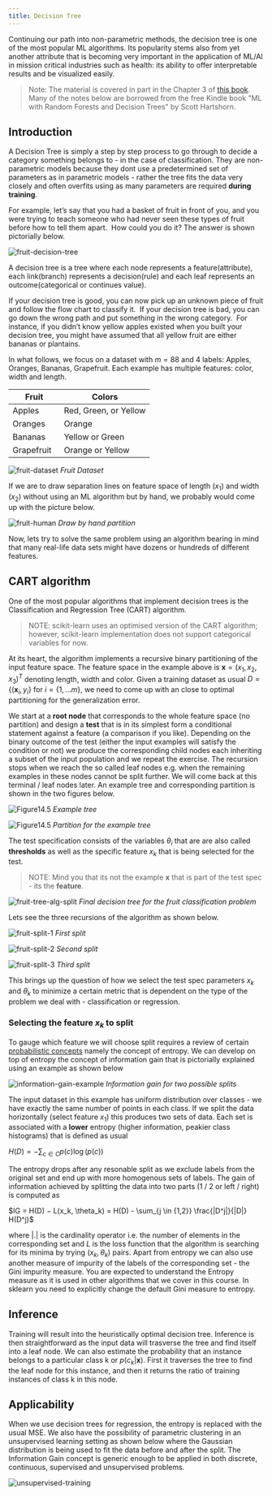 ```yaml
---
title: Decision Tree
---
```


Continuing our path into non-parametric methods, the decision tree is one of the most popular ML algorithms. Its popularity stems also from yet another attribute that is becoming very important in the application of ML/AI in mission critical industries such as health: its ability to offer interpretable results and be visualized easily. 

> Note: The material is covered in part in the Chapter 3 of [this book](https://www-users.cs.umn.edu/~kumar001/dmbook/ch3_classification.pdf).  Many of the notes below are borrowed from the free Kindle book "ML with Random Forests and Decision Trees" by Scott Hartshorn.

## Introduction
A Decision Tree is simply a step by step process to go through to decide a category something belongs to - in the case of classification. They are non-parametric models because they dont use a predetermined set of parameters as in parametric models - rather the tree fits the data very closely and often overfits using as many parameters are required **during training**. 

For example, let’s say that you had a basket of fruit in front of you, and you were trying to teach someone who had never seen these types of fruit before how to tell them apart.  How could you do it? The answer is shown pictorially below. 

![fruit-decision-tree](images/fruit-decision-tree.png)

A decision tree is a tree where each node represents a feature(attribute), each link(branch) represents a decision(rule) and each leaf represents an outcome(categorical or continues value).

If your decision tree is good, you can now pick up an unknown piece of fruit and follow the flow chart to classify it.  If your decision tree is bad, you can go down the wrong path and put something in the wrong category.  For instance, if you didn’t know yellow apples existed when you built your decision tree, you might have assumed that all yellow fruit are either bananas or plantains.

In what follows, we focus on a dataset with $m=88$ and 4 labels: Apples, Oranges,  Bananas,  Grapefruit. Each example has multiple features: color, width and length. 

| Fruit  | Colors  |
|---|---|
|  Apples |  Red, Green, or Yellow   |
| Oranges  |  Orange |
|  Bananas |  Yellow or Green   |
| Grapefruit  | Orange or Yellow |

![fruit-dataset](images/fruit-dataset.png)
*Fruit Dataset*

If we are to draw separation lines on feature space of length ($x_1$) and width ($x_2$) without using an ML algorithm but by hand, we probably would come up with the picture below.

![fruit-human](images/fruit-split-human.png)
*Draw by hand partition*

Now, lets try to solve the same problem using an algorithm bearing in mind that many real-life data sets might have dozens or hundreds of different features.  


## CART algorithm 
One of the most popular algorithms that implement decision trees is the Classification and Regression Tree (CART) algorithm. 

> NOTE: scikit-learn uses an optimised version of the CART algorithm; however, scikit-learn implementation does not support categorical variables for now.

At its heart, the algorithm implements a recursive binary partitioning of the input feature space. The feature space in the example above is $\mathbf{x} = (x_1, x_2, x_3)^T$ denoting length, width and color. Given a training dataset as usual $D=\{(\mathbf x_i, y_i\}$ for $i=\{1, \dots m\}$, we need to come up with an close to optimal partitioning for the generalization error. 

We start at a **root node** that corresponds to the whole feature space (no partition) and design a **test** that is in its simplest form a conditional statement against a feature (a comparison if you like). Depending on the binary outcome of the test (either the input examples will satisfy the condition or not) we produce the corresponding child nodes each inheriting a subset of the input population and we repeat the exercise. The recursion stops when we reach the so called leaf nodes e.g. when the remaining examples in these nodes cannot be split further. We will come back at this terminal / leaf nodes later. An example tree and corresponding partition is shown in the two figures below.

![Figure14.5](images/Figure14.6.png)
*Example tree*

![Figure14.5](images/Figure14.5.png)
*Partition for the example tree*

The test specification consists of the variables $\theta_i$ that are are also called **thresholds** as well as the specific feature $x_k$ that is being selected for the test. 

> NOTE: Mind you that its not the example $\mathbf x$ that is part of the test spec - its the **feature**.

![fruit-tree-alg-split](images/fruit-tree-alg-split.png)
*Final decision tree for the fruit classification problem*

Lets see the three recursions of the algorithm as shown below. 

![fruit-split-1](images/fruit-split-1.png)
*First split*

![fruit-split-2](images/fruit-split-2.png)
*Second split*

![fruit-split-3](images/fruit-split-3.png)
*Third split*

This brings up the question of how we select the test spec parameters $x_k$ and $\theta_k$ to minimize a certain metric that is dependent on the type of the problem we deal with - classification or regression. 

### Selecting the feature $x_k$ to split
To gauge which feature we will choose split requires a review of certain [probabilistic concepts](/docs/lectures/ml-math/probability) namely the concept of entropy. We can develop on top of entropy the concept of information gain that is pictorially explained using an example as shown below

![information-gain-example](images/information-gain.png)
*Information gain for two possible splits*

The input dataset in this example has uniform distribution over classes - we have exactly the same number  of  points  in  each  class.  If  we  split  the  data  horizontally (select feature $x_1$) this  produces  two  sets  of  data.  Each  set  is  associated with a **lower** entropy (higher information, peakier class histograms) that is defined as usual

$H(D)   = − \sum_{c \in C} p(c) \log(p(c))$

The entropy drops after any resonable split as we exclude labels from the original set and end up with more homogenous sets of labels. The gain of information achieved by splitting the data into two parts (1 / 2 or left / right) is computed as 

$IG = H(D) − L(x_k, \theta_k) = H(D) - \sum_{j \in {1,2}} \frac{|D^j|}{|D|} H(D^j)$

where $|.|$ is the cardinality operator i.e. the number of elements in the corresponding set and $L$ is the loss function that the algorithm is searching for its minima by trying $(x_k, \theta_k)$ pairs. Apart from entropy we can also use another measure of impurity of the labels of the corresponding set - the Gini impurity measure. You are expected to understand the Entropy measure as it is used in other algorithms that we cover in this course. In sklearn you need to explicitly change the default Gini measure to entropy. 

## Inference
     
Training will result into the heuristically optimal decision tree. Inference is then straightforward as the input data will trasverse the tree and find itself into a leaf node. We can also estimate the probability that an instance belongs to a particular class k or $p(c_k|\mathbf x)$. First it traverses the tree to find the leaf node for this instance, and then it returns the ratio of training instances of class k in this node. 

## Applicability
When we use decision trees for regression, the entropy is replaced with the usual MSE. We also have the possibility of parametric clustering in an unsupervised learning setting as shown below where the Gaussian distribution is being used to fit the data before and after the split. The Information Gain concept is generic enough to be applied in both discrete, continuous, supervised and unsupervised problems. 

![unsupervised-training](images/unsupervised-training.png)








